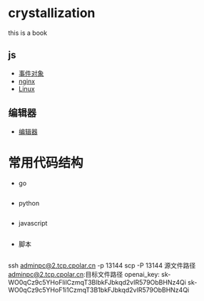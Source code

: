 # crystallization
this is a book
## js
* [事件对象](JavaScript/Event.md)
* [nginx](nginx/index.md)
* [Linux](Linux/index.md)
## 编辑器
* [编辑器](Edit/README.md)

# 常用代码结构
* go
```go
```
* python
```python
```
* javascript
```javascript
```
* 脚本
```sh
```
ssh adminpc@2.tcp.cpolar.cn -p 13144
scp -P 13144 源文件路径 adminpc@2.tcp.cpolar.cn:目标文件路径
openai_key: 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
            sk-WO0qCz9c5YHoF1i1CzmqT3B1bkFJbkqd2vIR579ObBHNz4Qi